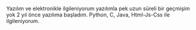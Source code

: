 Yazılım ve elektronikle ilgileniyorum yazılımla pek uzun süreli bir geçmişim yok 2 yıl önce yazılıma başladım. Python, C, Java, Html-Js-Css ile ilgileniyorum.
